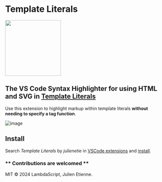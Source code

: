 # Template Literals
<a href="https://github.com/julienetie/lambdascript">
<img src="https://github.com/julienetie/vscode-template-literals/assets/7676299/00517d77-04a1-43ae-adeb-2da75c4291cf" width="180">
</a>

## The VS Code Syntax Highlighter for using HTML and SVG in [Template Literals](https://developer.mozilla.org/en-US/docs/Web/JavaScript/Reference/Template_literals)

Use this extension to highlight markup within template literals **without needing to specify a tag function**.

![image](https://github.com/julienetie/vscode-template-literals/assets/7676299/5ccc12af-27ac-4b6f-b48a-406aca7150e9)




## Install
Search *Template Literals* by *julienetie* in [VSCode extensions](https://marketplace.visualstudio.com/) and [install](https://code.visualstudio.com/learn/get-started/extensions).

### ** Contributions are welcomed **

MIT © 2024 LambdaScript, Julien Etienne.
